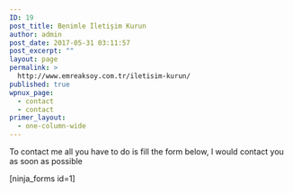```yaml
---
ID: 19
post_title: Benimle İletişim Kurun
author: admin
post_date: 2017-05-31 03:11:57
post_excerpt: ""
layout: page
permalink: >
  http://www.emreaksoy.com.tr/iletisim-kurun/
published: true
wpnux_page:
  - contact
  - contact
primer_layout:
  - one-column-wide
---
```

To contact me all you have to do is fill the form below, I would contact you as soon as possible

[ninja_forms id=1]